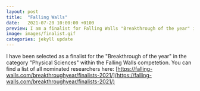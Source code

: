 ```yaml
---
layout: post
title:  "Falling Walls"
date:   2021-07-20 10:00:00 +0100
preview: I am a finalist for Falling Walls "Breakthrough of the year" in the category "Physical Sciences".
image: images/finalist.gif
categories: jekyll update
---
```


I have been selected as a finalist for the "Breakthrough of the year" in the category "Physical Sciences" within the Falling Walls competetion. You can find a list of all nominated researchers here:
[https://falling-walls.com/breakthroughyear/finalists-2021/](https://falling-walls.com/breakthroughyear/finalists-2021/)























